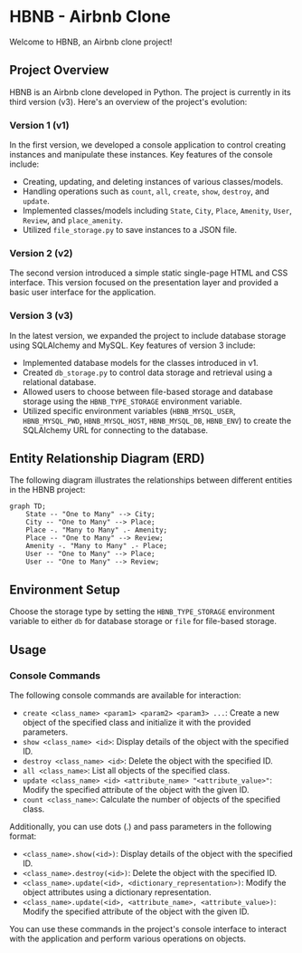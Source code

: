 # HBNB - Airbnb Clone

Welcome to HBNB, an Airbnb clone project!

## Project Overview

HBNB is an Airbnb clone developed in Python. The project is currently in its third version (v3). Here's an overview of the project's evolution:

### Version 1 (v1)

In the first version, we developed a console application to control creating instances and manipulate these instances. Key features of the console include:

- Creating, updating, and deleting instances of various classes/models.
- Handling operations such as `count`, `all`, `create`, `show`, `destroy`, and `update`.
- Implemented classes/models including `State`, `City`, `Place`, `Amenity`, `User`, `Review`, and `place_amenity`.
- Utilized `file_storage.py` to save instances to a JSON file.

### Version 2 (v2)

The second version introduced a simple static single-page HTML and CSS interface. This version focused on the presentation layer and provided a basic user interface for the application.

### Version 3 (v3)

In the latest version, we expanded the project to include database storage using SQLAlchemy and MySQL. Key features of version 3 include:

- Implemented database models for the classes introduced in v1.
- Created `db_storage.py` to control data storage and retrieval using a relational database.
- Allowed users to choose between file-based storage and database storage using the `HBNB_TYPE_STORAGE` environment variable.
- Utilized specific environment variables (`HBNB_MYSQL_USER`, `HBNB_MYSQL_PWD`, `HBNB_MYSQL_HOST`, `HBNB_MYSQL_DB`, `HBNB_ENV`) to create the SQLAlchemy URL for connecting to the database.

## Entity Relationship Diagram (ERD)

The following diagram illustrates the relationships between different entities in the HBNB project:

```mermaid
graph TD;
    State -- "One to Many" --> City;
    City -- "One to Many" --> Place;
    Place -. "Many to Many" .- Amenity;
    Place -- "One to Many" --> Review;
    Amenity -. "Many to Many" .- Place;
    User -- "One to Many" --> Place;
    User -- "One to Many" --> Review;
```

## Environment Setup

Choose the storage type by setting the `HBNB_TYPE_STORAGE` environment variable to either `db` for database storage or `file` for file-based storage.

## Usage

### Console Commands

The following console commands are available for interaction:

- `create <class_name> <param1> <param2> <param3> ...`: Create a new object of the specified class and initialize it with the provided parameters.
- `show <class_name> <id>`: Display details of the object with the specified ID.
- `destroy <class_name> <id>`: Delete the object with the specified ID.
- `all <class_name>`: List all objects of the specified class.
- `update <class_name> <id> <attribute_name> "<attribute_value>"`: Modify the specified attribute of the object with the given ID.
- `count <class_name>`: Calculate the number of objects of the specified class.

Additionally, you can use dots (.) and pass parameters in the following format:

- `<class_name>.show(<id>)`: Display details of the object with the specified ID.
- `<class_name>.destroy(<id>)`: Delete the object with the specified ID.
- `<class_name>.update(<id>, <dictionary_representation>)`: Modify the object attributes using a dictionary representation.
- `<class_name>.update(<id>, <attribute_name>, <attribute_value>)`: Modify the specified attribute of the object with the given ID.

You can use these commands in the project's console interface to interact with the application and perform various operations on objects.
